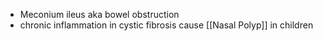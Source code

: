 - Meconium ileus aka bowel obstruction
- chronic inflammation in cystic fibrosis cause [[Nasal Polyp]] in children
